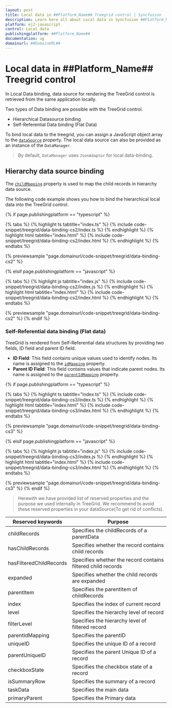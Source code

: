 ```yaml
---
layout: post
title: Local data in ##Platform_Name## Treegrid control | Syncfusion
description: Learn here all about Local data in Syncfusion ##Platform_Name## Treegrid control of Syncfusion Essential JS 2 and more.
platform: ej2-javascript
control: Local data 
publishingplatform: ##Platform_Name##
documentation: ug
domainurl: ##DomainURL##
---
```


# Local data in ##Platform_Name## Treegrid control

In Local Data binding, data source for rendering the TreeGrid control is retrieved from the same application locally.

Two types of Data binding are possible with the TreeGrid control.

* Hierarchical Datasource binding
* Self-Referential Data binding (Flat Data)

To bind local data to the treegrid, you can assign a JavaScript object array to the [`dataSource`](../../api/treegrid#datasource) property. The local data source can also be provided as an instance of the `DataManager`.

> By default, `DataManager` uses `JsonAdaptor` for local data-binding.

## Hierarchy data source binding

The [`childMapping`](../../api/treegrid#childMapping) property is used to map the child records in hierarchy data source.

The following code example shows you how to bind the hierarchical local data into the TreeGrid control.

{% if page.publishingplatform == "typescript" %}

 {% tabs %}
{% highlight ts tabtitle="index.ts" %}
{% include code-snippet/treegrid/data-binding-cs2/index.ts %}
{% endhighlight %}
{% highlight html tabtitle="index.html" %}
{% include code-snippet/treegrid/data-binding-cs2/index.html %}
{% endhighlight %}
{% endtabs %}
        
{% previewsample "page.domainurl/code-snippet/treegrid/data-binding-cs2" %}

{% elsif page.publishingplatform == "javascript" %}

{% tabs %}
{% highlight js tabtitle="index.js" %}
{% include code-snippet/treegrid/data-binding-cs2/index.js %}
{% endhighlight %}
{% highlight html tabtitle="index.html" %}
{% include code-snippet/treegrid/data-binding-cs2/index.html %}
{% endhighlight %}
{% endtabs %}

{% previewsample "page.domainurl/code-snippet/treegrid/data-binding-cs2" %}
{% endif %}

### Self-Referential data binding (Flat data)

TreeGrid is rendered from Self-Referential data structures by providing two fields, ID field and parent ID field.

* **ID Field**: This field contains unique values used to identify nodes. Its name is assigned to the [`idMapping`](../../api/treegrid#idMapping) property.
* **Parent ID Field**: This field contains values that indicate parent nodes. Its name is assigned to the [`parentIdMapping`](../../api/treegrid#parentIdMapping) property.

{% if page.publishingplatform == "typescript" %}

 {% tabs %}
{% highlight ts tabtitle="index.ts" %}
{% include code-snippet/treegrid/data-binding-cs3/index.ts %}
{% endhighlight %}
{% highlight html tabtitle="index.html" %}
{% include code-snippet/treegrid/data-binding-cs3/index.html %}
{% endhighlight %}
{% endtabs %}
        
{% previewsample "page.domainurl/code-snippet/treegrid/data-binding-cs3" %}

{% elsif page.publishingplatform == "javascript" %}

{% tabs %}
{% highlight js tabtitle="index.js" %}
{% include code-snippet/treegrid/data-binding-cs3/index.js %}
{% endhighlight %}
{% highlight html tabtitle="index.html" %}
{% include code-snippet/treegrid/data-binding-cs3/index.html %}
{% endhighlight %}
{% endtabs %}

{% previewsample "page.domainurl/code-snippet/treegrid/data-binding-cs3" %}
{% endif %}

> Herewith we have provided list of reserved properties and the purpose we used internally in TreeGrid. We recommend to avoid these reserved properties in your dataSource(To get rid of conflicts).

Reserved keywords | Purpose
-----|-----
childRecords | Specifies the childRecords of a parentData
hasChildRecords | Specifies whether the record contains child records
hasFilteredChildRecords | Specifies whether the record contains filtered child records
expanded | Specifies whether the child records are expanded
parentItem | Specifies the parentItem of childRecords
index | Specifies the index of current record
level | Specifies the hierarchy level of record
filterLevel | Specifies the hierarchy level of filtered record
parentIdMapping | Specifies the parentID
uniqueID | Specifies the unique ID of a record
parentUniqueID | Specifies the parent Unique ID of a record
checkboxState | Specifies the checkbox state of a record
isSummaryRow | Specifies the summary of a record
taskData | Specifies the main data
primaryParent | Specifies the Primary data